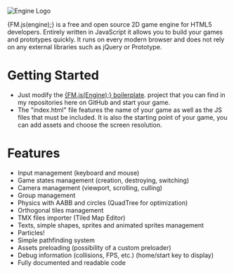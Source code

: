![Engine Logo](http://simonchauvin.com/wp-content/uploads/2012/08/fmjsengine_logo2.png)

{FM.js(engine);} is a free and open source 2D game engine for HTML5 developers.
Entirely written in JavaScript it allows you to build your games and prototypes quickly.
It runs on every modern browser and does not rely on any external libraries such as jQuery or Prototype.

Getting Started
=============

- Just modify the [{FM.js(Engine);} boilerplate](https://github.com/simonchauvin/FM.js-Boilerplate). project that you can find in my repositories here on GitHub and start your game.
- The "index.html" file features the name of your game as well as the JS files that must be included. It is also the 
starting point of your game, you can add assets and choose the screen resolution.


Features
=============

- Input management (keyboard and mouse)
- Game states management (creation, destroying, switching)
- Camera management (viewport, scrolling, culling)
- Group management
- Physics with AABB and circles (QuadTree for optimization)
- Orthogonal tiles management
- TMX files importer (Tiled Map Editor)
- Texts, simple shapes, sprites and animated sprites management
- Particles!
- Simple pathfinding system
- Assets preloading (possibility of a custom preloader)
- Debug information (collisions, FPS, etc.) (home/start key to display)
- Fully documented and readable code
